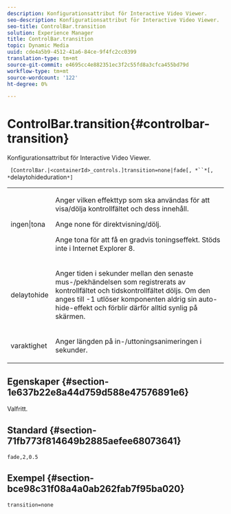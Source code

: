 ```yaml
---
description: Konfigurationsattribut för Interactive Video Viewer.
seo-description: Konfigurationsattribut för Interactive Video Viewer.
seo-title: ControlBar.transition
solution: Experience Manager
title: ControlBar.transition
topic: Dynamic Media
uuid: cde4a5b9-4512-41a6-84ce-9f4fc2cc0399
translation-type: tm+mt
source-git-commit: e4695cc4e882351ec3f2c55fd8a3cfca455bd79d
workflow-type: tm+mt
source-wordcount: '122'
ht-degree: 0%

---
```



# ControlBar.transition{#controlbar-transition}

Konfigurationsattribut för Interactive Video Viewer.

` [ControlBar.|<containerId>_controls.]transition=none|fade[, *``*[, *`delaytohideduration`*]`

<table id="table_441553CD34C94A58A9D7CBF772DEDDB6"> 
 <tbody> 
  <tr> 
   <td colname="col1"> <p> <span class="codeph"> ingen|tona</span> </p> </td> 
   <td colname="col2"> <p> Anger vilken effekttyp som ska användas för att visa/dölja kontrollfältet och dess innehåll. </p> <p>Ange <span class="codeph"> none</span> för direktvisning/dölj. </p> <p>Ange <span class="codeph"> tona</span> för att få en gradvis toningseffekt. Stöds inte i Internet Explorer 8. </p> </td> 
  </tr> 
  <tr> 
   <td colname="col1"> <p><span class="codeph"><span class="varname"> delaytohide</span></span> </p> </td> 
   <td colname="col2"> <p> Anger tiden i sekunder mellan den senaste mus-/pekhändelsen som registrerats av kontrollfältet och tidskontrollfältet döljs. Om den anges till <span class="codeph"> -1</span> utlöser komponenten aldrig sin auto-hide-effekt och förblir därför alltid synlig på skärmen. </p> </td> 
  </tr> 
  <tr> 
   <td colname="col1"> <p><span class="codeph"><span class="varname"> varaktighet</span></span> </p> </td> 
   <td colname="col2"> <p> Anger längden på in-/uttoningsanimeringen i sekunder. </p> </td> 
  </tr> 
 </tbody> 
</table>

## Egenskaper {#section-1e637b22e8a44d759d588e47576891e6}

Valfritt.

## Standard {#section-71fb773f814649b2885aefee68073641}

`fade,2,0.5`

## Exempel {#section-bce98c31f08a4a0ab262fab7f95ba020}

```
transition=none
```

